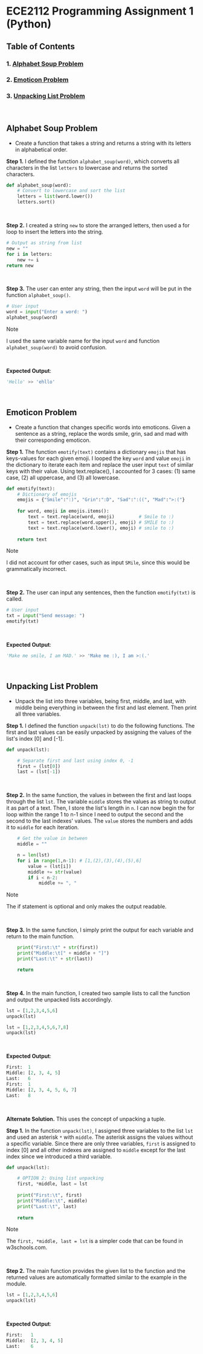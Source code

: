 # ECE2112 Programming Assignment 1 (Python)

## Table of Contents
### 1. [Alphabet Soup Problem](#anchor-alphabet_soup)
### 2. [Emoticon Problem](#anchor-emoticon)
### 3. [Unpacking List Problem](#anchor-unpacking_list)
<br/>

<a name="anchor-alphabet_soup"></a>
## **Alphabet Soup Problem**
* Create a function that takes a string and returns a string with its letters in alphabetical order.

**Step 1.** I defined the function `alphabet_soup(word)`, which converts all characters in the list `letters` to lowercase and returns the sorted characters.
``` python
def alphabet_soup(word):
    # Convert to lowercase and sort the list
    letters = list(word.lower())
    letters.sort()
```
<br/>

**Step 2.** I created a string `new` to store the arranged letters, then used a for loop to insert the letters into the string.
``` python
# Output as string from list
new = ""
for i in letters:
    new += i
return new
```
<br/>

**Step 3.** The user can enter any string, then the input `word` will be put in the function `alphabet_soup()`.
``` python
# User input
word = input("Enter a word: ")
alphabet_soup(word)
```
> [!NOTE]
> I used the same variable name for the input `word` and function `alphabet_soup(word)` to avoid confusion.
<br/>

**Expected Output**: 
``` python
'Hello' >> 'ehllo'
```

<br/>


<a name="anchor-emoticon"></a>
## **Emoticon Problem**
* Create a function that changes specific words into emoticons. Given a sentence as a string, replace the words smile, grin, sad and mad with their corresponding emoticon.

**Step 1.** The function `emotify(text)` contains a dictionary `emojis` that has keys-values for each given emoji. I looped the key `word` and value `emoji` in the dictionary to iterate each item and replace the user input `text` of similar keys with their value. Using text.replace(), I accounted for 3 cases: (1) same case, (2) all uppercase, and (3) all lowercase.
``` python
def emotify(text):
    # Dictionary of emojis
    emojis = {"Smile":":)", "Grin":":D", "Sad":":((", "Mad":">:("}
    
    for word, emoji in emojis.items():
        text = text.replace(word, emoji)         # Smile to :)
        text = text.replace(word.upper(), emoji) # SMILE to :)
        text = text.replace(word.lower(), emoji) # smile to :)   
        
    return text
```
> [!NOTE]
> I did not account for other cases, such as input `SMile`, since this would be grammatically incorrect.
<br/>

**Step 2.** The user can input any sentences, then the function `emotify(txt)` is called.
``` python
# User input
txt = input("Send message: ")
emotify(txt)
```
<br/>

**Expected Output**: 
``` python
'Make me smile, I am MAD.' >> 'Make me :), I am >:(.'
```

<br/>


<a name="anchor-unpacking_list"></a>
## **Unpacking List Problem**
* Unpack the list into three variables, being first, middle, and last, with middle being everything in between the first and last element. Then print all three variables.

**Step 1.** I defined the function `unpack(lst)` to do the following functions. The first and last values can be easily unpacked by assigning the values of the list's index [0] and [-1].
``` python
def unpack(lst):

    # Separate first and last using index 0, -1
    first = (lst[0])
    last = (lst[-1])
```
<br/>

**Step 2.** In the same function, the values in between the first and last loops through the list `lst`. The variable `middle` stores the values as string to output it as part of a text. Then, I store the list's length in `n`. I can now begin the for loop within the range 1 to n-1 since I need to output the second and the second to the last indexes' values. The `value` stores the numbers and adds it to `middle` for each iteration.
``` python
    # Get the value in between
    middle = ""

    n = len(lst)
    for i in range(1,n-1): # [1,(2),(3),(4),(5),6]
        value = (lst[i])
        middle += str(value)
        if i < n-2: 
            middle += ", "
 ```
> [!NOTE]
> The if statement is optional and only makes the output readable.
<br/>

**Step 3.** In the same function, I simply print the output for each variable and return to the main function.
``` python
    print("First:\t" + str(first))
    print("Middle:\t[" + middle + "]")
    print("Last:\t" + str(last))

    return 
```
<br/>

**Step 4.** In the main function, I created two sample lists to call the function and output the unpacked lists accordingly.
``` python
lst = [1,2,3,4,5,6]
unpack(lst)

lst = [1,2,3,4,5,6,7,8]
unpack(lst)
```
<br/>

**Expected Output**: 
``` python
First:	1
Middle:	[2, 3, 4, 5]
Last:	6
First:	1
Middle:	[2, 3, 4, 5, 6, 7]
Last:	8
```

<br/>

**Alternate Solution.** This uses the concept of unpacking a tuple.

**Step 1.** In the function `unpack(lst)`, I assigned three variables to the list `lst` and used an asterisk `*` with `middle`. The asterisk assigns the values without a specific variable. Since there are only three variables, `first` is assigned to index [0] and all other indexes are assigned to `middle` except for the last index since we introduced a third variable. 

``` python
def unpack(lst):

    # OPTION 2: Using list unpacking
    first, *middle, last = lst
    
    print("First:\t", first)
    print("Middle:\t", middle)
    print("Last:\t", last)
    
    return 
```
> [!NOTE]
> The `first, *middle, last = lst` is a simpler code that can be found in w3schools.com.
<br/>

**Step 2.** The main function provides the given list to the function and the returned values are automatically formatted similar to the example in the module.
``` python
lst = [1,2,3,4,5,6]
unpack(lst)
```
<br/>

**Expected Output**: 
``` python
First:	 1
Middle:	 [2, 3, 4, 5]
Last:	 6
```

<br/>


